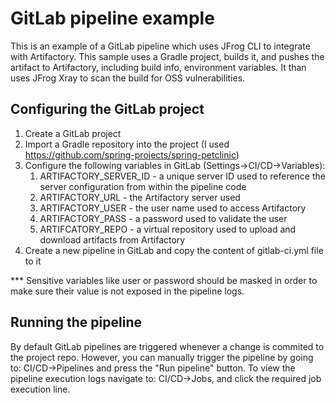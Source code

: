 # GitLab pipeline example
This is an example of a GitLab pipeline which uses JFrog CLI to integrate with Artifactory.
This sample uses a Gradle project, builds it, and pushes the artifact to Artifactory, including build info, environment variables.
It than uses JFrog Xray to scan the build for OSS vulnerabilities.

## Configuring the GitLab project
1. Create a GitLab project
2. Import a Gradle repository into the project (I used https://github.com/spring-projects/spring-petclinic)
3. Configure the following variables in GitLab (Settings->CI/CD->Variables):
   1. ARTIFACTORY_SERVER_ID - a unique server ID used to reference the server configuration from within the pipeline code
   2. ARTIFACTORY_URL - the Artifactory server used
   3. ARTIFACTORY_USER - the user name used to access Artifactory
   4. ARTIFACTORY_PASS - a password used to validate the user
   5. ARTIFCATORY_REPO - a virtual repository used to upload and download artifacts from Artifactory
4. Create a new pipeline in GitLab and copy the content of gitlab-ci.yml file to it

*** Sensitive variables like user or password should be masked in order to make sure their value is not exposed in the pipeline logs.

## Running the pipeline
By default GitLab pipelines are triggered whenever a change is commited to the project repo.
However, you can manually trigger the pipeline by going to: CI/CD->Pipelines and press the "Run pipeline" button.
To view the pipeline execution logs navigate to: CI/CD->Jobs, and click the required job execution line.


